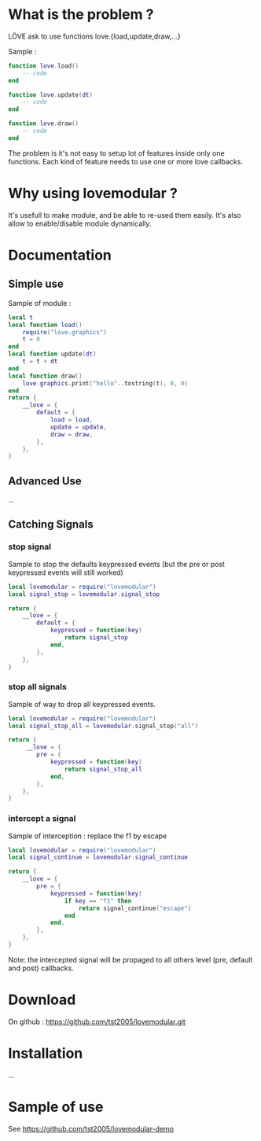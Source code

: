 
# What is the problem ?

LÖVE ask to use functions love.{load,update,draw,...}

Sample :
```lua
function love.load()
	-- code
end

function love.update(dt)
	-- code
end

function love.draw()
	-- code
end
```

The problem is it's not easy to setup lot of features inside only one functions.
Each kind of feature needs to use one or more love callbacks.

# Why using lovemodular ?

It's usefull to make module, and be able to re-used them easily.
It's also allow to enable/disable module dynamically.


# Documentation

## Simple use

Sample of module :
```lua
local t
local function load()
	require("love.graphics")
	t = 0
end
local function update(dt)
	t = t + dt
end
local function draw()
	love.graphics.print("hello"..tostring(t), 0, 0)
end
return {
	__love = {
		default = {
			load = load,
			update = update,
			draw = draw,
		},
	},
}
```

## Advanced Use

...


## Catching Signals


### stop signal


Sample to stop the defaults keypressed events (but the pre or post keypressed events will still worked)
```lua
local lovemodular = require("lovemodular")
local signal_stop = lovemodular.signal_stop

return {
	__love = {
		default = {
			keypressed = function(key)
				return signal_stop
			end,
		},
	},
}
```

### stop all signals

Sample of way to drop all keypressed events.
```lua
local lovemodular = require("lovemodular")
local signal_stop_all = lovemodular.signal_stop("all")

return {
	 __love = {
		pre = {
			keypressed = function(key)
				return signal_stop_all
			end,
		},
	},
}
```


### intercept a signal

Sample of interception : replace the f1 by escape

```lua
local lovemodular = require("lovemodular")
local signal_continue = lovemodular.signal_continue

return {
	__love = {
		pre = {
			keypressed = function(key)
				if key == "f1" then
					return signal_continue("escape")
				end
			end,
		},
	},
}
```
Note: the intercepted signal will be propaged to all others level (pre, default and post) callbacks.


# Download

On github : https://github.com/tst2005/lovemodular.git

# Installation

...

# Sample of use

See https://github.com/tst2005/lovemodular-demo

